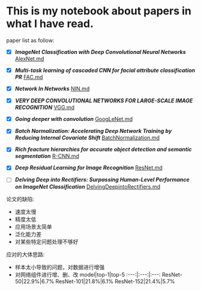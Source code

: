 # This is my notebook about papers in what I have read.
paper list as follow:
- [x] **_ImageNet Classification with Deep Convolutional Neural Networks_** [AlexNet.md](./AlexNet.md)
- [x] **_Multi-task learning of cascaded CNN for facial attribute classification PR_**  [FAC.md](./FAC.md)
- [x] **_Network In Networks_**  [NIN.md](./NIN.md)
- [x] **_VERY DEEP CONVOLUTIONAL NETWORKS FOR LARGE-SCALE IMAGE RECOGNITION_**  [VGG.md](./VGG.md)
- [x] **_Going deeper with convolution_** [GoogLeNet.md](./GoogLeNet.md)
- [x] **_Batch Normalization: Accelerating Deep Network Training by Reducing Internal Covariate Shift_** [BatchNormalization.md](./BatchNormalization.md)
- [x] **_Rich feacture hierarchies for accurate object detection and semantic segmentation_**  [R-CNN.md](./R-CNN.md)
- [x] **_Deep Residual Learning for Image Recognition_** [ResNet.md](./ResNet.md)

- [ ] **_Delving Deep into Rectifiers: Surpassing Human-Level Performance on ImageNet Classification_** [DelvingDeepintoRectifiers.md](./DelvingDeepIntoRectifiers.md)

论文的缺陷:
  * 速度太慢
  *  精度太低
  *  应用场景太简单
  *  泛化能力差
  *  对某些特定问题处理不够好

应对的大体思路:
  * 样本太小导致的问题，对数据进行增强
  *  对网络组件进行增、删、改
	model|top-1|top-5
	:---:|:---:|:---:
	ResNet-50|22.9%|6.7%
	ResNet-101|21.8%|6.1%
	ResNet-152|21.4%|5.7%